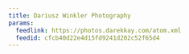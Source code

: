```yaml
---
title: Dariusz Winkler Photography
params:
  feedlink: https://photos.darekkay.com/atom.xml
  feedid: cfcb40d22e4d15fd9241d202c52f65d4
---
```


